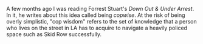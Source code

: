 A few months ago I was reading Forrest Stuart's _Down Out & Under Arrest_. In it, he writes about this idea called being _copwise_. At the risk of being overly simplistic, "cop wisdom" refers to the set of knowledge that a person who lives on the street in LA has to acquire to navigate a heavily policed space such as Skid Row successfully. 